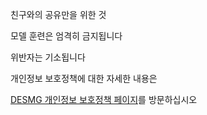 친구와의 공유만을 위한 것

모델 훈련은 엄격히 금지됩니다

위반자는 기소됩니다

개인정보 보호정책에 대한 자세한 내용은

[DESMG 개인정보 보호정책 페이지](https://www.desmg.com/#/policies/privacy)를 방문하십시오
